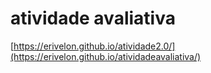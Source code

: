 # atividade avaliativa
[https://erivelon.github.io/atividade2.0/](https://erivelon.github.io/atividadeavaliativa/)
